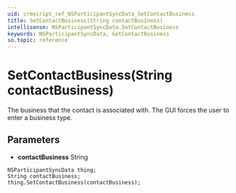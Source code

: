 ```yaml
---
uid: crmscript_ref_NSParticipantSyncData_SetContactBusiness
title: SetContactBusiness(String contactBusiness)
intellisense: NSParticipantSyncData.SetContactBusiness
keywords: NSParticipantSyncData, GetContactBusiness
so.topic: reference
---
```


# SetContactBusiness(String contactBusiness)

The business that the contact is associated with. The GUI forces the user to enter a business type.

## Parameters

* **contactBusiness** String

```crmscript
NSParticipantSyncData thing;
String contactBusiness;
thing.SetContactBusiness(contactBusiness);
```

